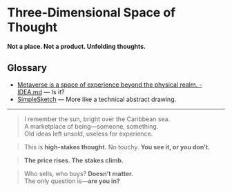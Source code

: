 # Three-Dimensional Space of Thought  

**Not a place. Not a product. Unfolding thoughts.**  

## Glossary  
- [Metaverse is a space of experience beyond the physical realm. - IDEA.md](IDEA.md) — Is it?  
- [SimpleSketch](SimpleSketch.pdf) — More like a technical abstract drawing.  

---

> I remember the sun, bright over the Caribbean sea.  
> A marketplace of being—someone, something.  
> Old ideas left unsold, useless for experience.  

> This is **high-stakes thought.** No touchy. **You see it, or you don’t.**  

> **The price rises. The stakes climb.**  

> Who sells, who buys? **Doesn’t matter.**  
> The only question is—**are you in?**  
